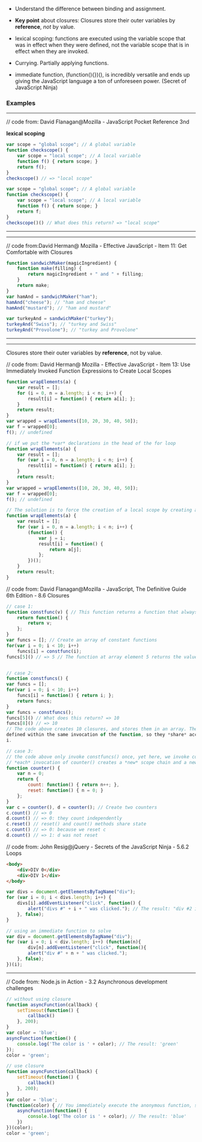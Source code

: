 - Understand the difference between binding and assignment.
- **Key point** about closures: Closures store their outer variables by **reference**, *not* by value.

- lexical scoping: functions are executed using the variable scope that was in effect when they were defined, not the variable scope that is in effect when they are invoked.

- Currying. Partially applying functions.

- immediate function, (function(){})(), is incredibly versatile and ends up giving the JavaScript language a ton of unforeseen power. (Secret of JavaScript Ninja)


### Examples

---
// code from: David Flanagan@Mozilla - JavaScript Pocket Reference 3nd

**lexical scoping**
```javascript
var scope = "global scope"; // A global variable
function checkscope() {
	var scope = "local scope"; // A local variable
	function f() { return scope; }
	return f();
}
checkscope() // => "local scope"

var scope = "global scope"; // A global variable
function checkscope() {
	var scope = "local scope"; // A local variable
	function f() { return scope; }
	return f;
}
checkscope()() // What does this return? => "local scope"
```
---


---
// code from:David Herman@ Mozilla - Effective JavaScript - Item 11: Get Comfortable with Closures


```javascript
function sandwichMaker(magicIngredient) {
	function make(filling) {
		return magicIngredient + " and " + filling;
	}
	return make;
}
var hamAnd = sandwichMaker("ham");
hamAnd("cheese"); // "ham and cheese"
hamAnd("mustard"); // "ham and mustard"

var turkeyAnd = sandwichMaker("turkey");
turkeyAnd("Swiss"); // "turkey and Swiss"
turkeyAnd("Provolone"); // "turkey and Provolone"
```
---
---

Closures store their outer variables by **reference**, not by value.

// code from: David Herman@ Mozilla - Effective JavaScript - Item 13: Use Immediately Invoked Function Expressions to Create Local Scopes
```javascript
function wrapElements(a) {
	var result = [];
	for (i = 0, n = a.length; i < n; i++) {
		result[i] = function() { return a[i]; };
	}
	return result;
}
var wrapped = wrapElements([10, 20, 30, 40, 50]);
var f = wrapped[0];
f(); // undefined

// if we put the *var* declarations in the head of the for loop
function wrapElements(a) {
	var result = [];
	for (var i = 0, n = a.length; i < n; i++) {
		result[i] = function() { return a[i]; };
	}
	return result;
}
var wrapped = wrapElements([10, 20, 30, 40, 50]);
var f = wrapped[0];
f(); // undefined

// The solution is to force the creation of a local scope by creating a nested function and calling it right away:
function wrapElements(a) {
	var result = [];
	for (var i = 0, n = a.length; i < n; i++) {
		(function() {
			var j = i;
			result[i] = function() {
				return a[j];
			};
		})();
	}
	return result;
}
```

// code from: David Flanagan@Mozilla - JavaScript, The Definitive Guide 6th Edition -  8.6  Closures
```javascript
// case 1:
function constfunc(v) { // This function returns a function that always returns v
	return function() {
		return v;
	};
} 
var funcs = []; // Create an array of constant functions
for(var i = 0; i < 10; i++)
	funcs[i] = constfunc(i);
funcs[5]() // => 5 // The function at array element 5 returns the value 5.


// case 2:
function constfuncs() {
var funcs = [];
for(var i = 0; i < 10; i++)
	funcs[i] = function() { return i; };
	return funcs;
}
var funcs = constfuncs();
funcs[5]() // What does this return? => 10
funcs[8]() // => 10
// The code above creates 10 closures, and stores them in an array. The closures are all
defined within the same invocation of the function, so they *share* access to the variable
i.

// case 3:
// the code above only invoke constfuncs() once, yet here, we invoke couter() twice
// *each* invocation of counter() creates a *new* scope chain and a new private variable. So if you call counter() twice, you get two counter objects with different private variables.
function counter() {
	var n = 0;
	return {
		count: function() { return n++; },
		reset: function() { n = 0; }
	};
}
var c = counter(), d = counter(); // Create two counters
c.count() // => 0
d.count() // => 0: they count independently
c.reset() // reset() and count() methods share state
c.count() // => 0: because we reset c
d.count() // => 1: d was not reset
```

// code from: John Resig@jQuery - Secrets of the JavaScript Ninja - 5.6.2 Loops
```html
<body>
	<div>DIV 0</div>
	<div>DIV 1</div>
</body>
```
```javascript	
var divs = document.getElementsByTagName("div");
for (var i = 0; i < divs.length; i++) {
	divs[i].addEventListener("click", function() {
		alert("divs #" + i + " was clicked."); // The result: "div #2 is clicked". What's wrong?
	}, false);
}

// using an immediate function to solve
var div = document.getElementsByTagName("div");
for (var i = 0; i < div.length; i++) (function(n){
		div[n].addEventListener("click", function(){
		alert("div #" + n + " was clicked.");
	}, false);
})(i);
```
---
// Code from: Node.js in Action - 3.2 Asynchronous development challenges
```javascript
// without using closure
function asyncFunction(callback) {
	setTimeout(function() {
		callback()
	}, 200);
}
var color = 'blue';
asyncFunction(function() {
	console.log('The color is ' + color); // The result: 'green'
});
color = 'green';

// use closure
function asyncFunction(callback) {
	setTimeout(function() {
		callback()
	}, 200);
}
var color = 'blue';
(function(color) { // You immediately execute the anonymous function, sending it the current contents of color (as argument).
	asyncFunction(function() {
		console.log('The color is ' + color); // The result: 'blue'
	})
})(color);
color = 'green';
```
